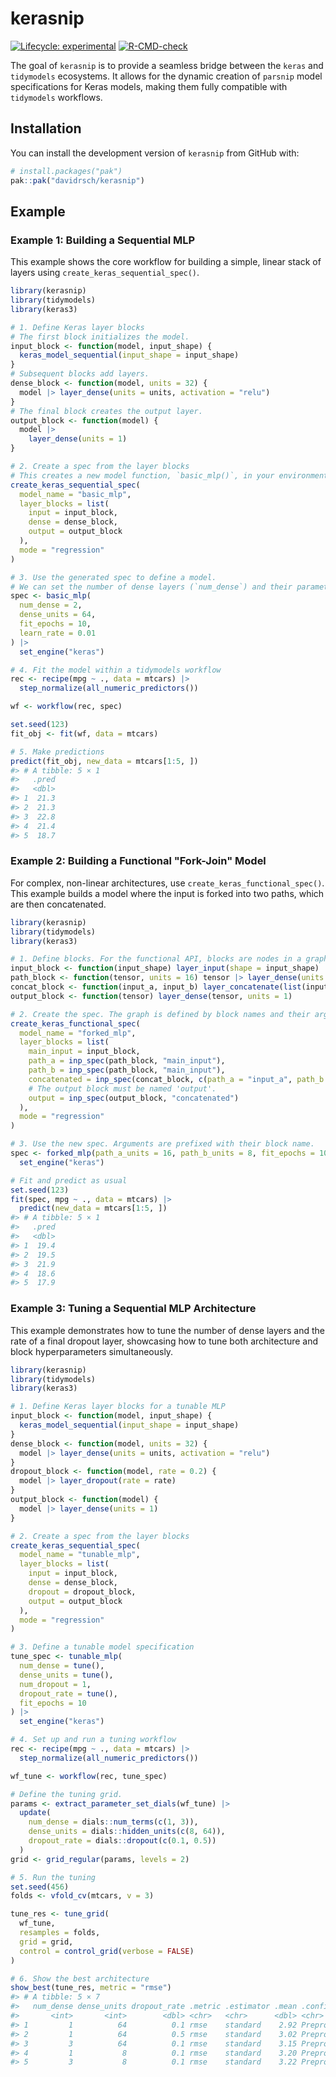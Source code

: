 
# kerasnip

<!-- badges: start -->
[![Lifecycle: experimental](https://img.shields.io/badge/lifecycle-experimental-orange.svg)](https://lifecycle.r-lib.org/articles/stages.html#experimental)
[![R-CMD-check](https://github.com/davidrsch/kerasnip/actions/workflows/R-CMD-check.yaml/badge.svg)](https://github.com/davidrsch/kerasnip/actions/workflows/R-CMD-check.yaml)
<!-- badges: end -->

The goal of `kerasnip` is to provide a seamless bridge between the `keras` and `tidymodels` ecosystems. It allows for the dynamic creation of `parsnip` model specifications for Keras models, making them fully compatible with `tidymodels` workflows.

## Installation

You can install the development version of `kerasnip` from GitHub with:

```r
# install.packages("pak")
pak::pak("davidrsch/kerasnip")
```

## Example

### Example 1: Building a Sequential MLP

This example shows the core workflow for building a simple, linear stack of layers using `create_keras_sequential_spec()`.

```r
library(kerasnip)
library(tidymodels)
library(keras3)

# 1. Define Keras layer blocks
# The first block initializes the model.
input_block <- function(model, input_shape) {
  keras_model_sequential(input_shape = input_shape)
}
# Subsequent blocks add layers.
dense_block <- function(model, units = 32) {
  model |> layer_dense(units = units, activation = "relu")
}
# The final block creates the output layer.
output_block <- function(model) {
  model |>
    layer_dense(units = 1)
}

# 2. Create a spec from the layer blocks
# This creates a new model function, `basic_mlp()`, in your environment.
create_keras_sequential_spec(
  model_name = "basic_mlp",
  layer_blocks = list(
    input = input_block,
    dense = dense_block,
    output = output_block
  ),
  mode = "regression"
)

# 3. Use the generated spec to define a model.
# We can set the number of dense layers (`num_dense`) and their parameters (`dense_units`).
spec <- basic_mlp(
  num_dense = 2,
  dense_units = 64,
  fit_epochs = 10,
  learn_rate = 0.01
) |>
  set_engine("keras")

# 4. Fit the model within a tidymodels workflow
rec <- recipe(mpg ~ ., data = mtcars) |>
  step_normalize(all_numeric_predictors())

wf <- workflow(rec, spec)

set.seed(123)
fit_obj <- fit(wf, data = mtcars)

# 5. Make predictions
predict(fit_obj, new_data = mtcars[1:5, ])
#> # A tibble: 5 × 1
#>   .pred
#>   <dbl>
#> 1  21.3
#> 2  21.3
#> 3  22.8
#> 4  21.4
#> 5  18.7
```

### Example 2: Building a Functional "Fork-Join" Model

For complex, non-linear architectures, use `create_keras_functional_spec()`. This example builds a model where the input is forked into two paths, which are then concatenated.

```r
library(kerasnip)
library(tidymodels)
library(keras3)

# 1. Define blocks. For the functional API, blocks are nodes in a graph.
input_block <- function(input_shape) layer_input(shape = input_shape)
path_block <- function(tensor, units = 16) tensor |> layer_dense(units = units)
concat_block <- function(input_a, input_b) layer_concatenate(list(input_a, input_b))
output_block <- function(tensor) layer_dense(tensor, units = 1)

# 2. Create the spec. The graph is defined by block names and their arguments.
create_keras_functional_spec(
  model_name = "forked_mlp",
  layer_blocks = list(
    main_input = input_block,
    path_a = inp_spec(path_block, "main_input"),
    path_b = inp_spec(path_block, "main_input"),
    concatenated = inp_spec(concat_block, c(path_a = "input_a", path_b = "input_b")),
    # The output block must be named 'output'.
    output = inp_spec(output_block, "concatenated")
  ),
  mode = "regression"
)

# 3. Use the new spec. Arguments are prefixed with their block name.
spec <- forked_mlp(path_a_units = 16, path_b_units = 8, fit_epochs = 10) |>
  set_engine("keras")

# Fit and predict as usual
set.seed(123)
fit(spec, mpg ~ ., data = mtcars) |>
  predict(new_data = mtcars[1:5, ])
#> # A tibble: 5 × 1
#>   .pred
#>   <dbl>
#> 1  19.4
#> 2  19.5
#> 3  21.9
#> 4  18.6
#> 5  17.9
```
### Example 3: Tuning a Sequential MLP Architecture

This example demonstrates how to tune the number of dense layers and the rate of a final dropout layer, showcasing how to tune both architecture and block hyperparameters simultaneously.

```r
library(kerasnip)
library(tidymodels)
library(keras3)

# 1. Define Keras layer blocks for a tunable MLP
input_block <- function(model, input_shape) {
  keras_model_sequential(input_shape = input_shape)
}
dense_block <- function(model, units = 32) {
  model |> layer_dense(units = units, activation = "relu")
}
dropout_block <- function(model, rate = 0.2) {
  model |> layer_dropout(rate = rate)
}
output_block <- function(model) {
  model |> layer_dense(units = 1)
}

# 2. Create a spec from the layer blocks
create_keras_sequential_spec(
  model_name = "tunable_mlp",
  layer_blocks = list(
    input = input_block,
    dense = dense_block,
    dropout = dropout_block,
    output = output_block
  ),
  mode = "regression"
)

# 3. Define a tunable model specification
tune_spec <- tunable_mlp(
  num_dense = tune(),
  dense_units = tune(),
  num_dropout = 1,
  dropout_rate = tune(),
  fit_epochs = 10
) |>
  set_engine("keras")

# 4. Set up and run a tuning workflow
rec <- recipe(mpg ~ ., data = mtcars) |>
  step_normalize(all_numeric_predictors())

wf_tune <- workflow(rec, tune_spec)

# Define the tuning grid.
params <- extract_parameter_set_dials(wf_tune) |>
  update(
    num_dense = dials::num_terms(c(1, 3)),
    dense_units = dials::hidden_units(c(8, 64)),
    dropout_rate = dials::dropout(c(0.1, 0.5))
  )
grid <- grid_regular(params, levels = 2)

# 5. Run the tuning
set.seed(456)
folds <- vfold_cv(mtcars, v = 3)

tune_res <- tune_grid(
  wf_tune,
  resamples = folds,
  grid = grid,
  control = control_grid(verbose = FALSE)
)

# 6. Show the best architecture
show_best(tune_res, metric = "rmse")
#> # A tibble: 5 × 7
#>   num_dense dense_units dropout_rate .metric .estimator .mean .config              
#>       <int>       <int>        <dbl> <chr>   <chr>      <dbl> <chr>                
#> 1         1          64          0.1 rmse    standard    2.92 Preprocessor1_Model02
#> 2         1          64          0.5 rmse    standard    3.02 Preprocessor1_Model08
#> 3         3          64          0.1 rmse    standard    3.15 Preprocessor1_Model04
#> 4         1           8          0.1 rmse    standard    3.20 Preprocessor1_Model01
#> 5         3           8          0.1 rmse    standard    3.22 Preprocessor1_Model03
```